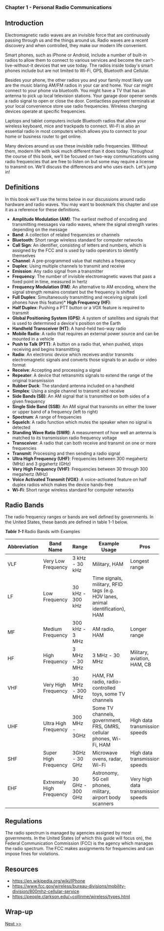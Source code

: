 ### Chapter 1 - Personal Radio Communications

## Introduction

Electromagnetic radio waves are an invisible force that are continuously passing through us and the things around us. Radio waves are a recent discovery and when controlled, they make our modern life convenient.

Smart phones, such as iPhone or Android, include a number of built-in radios to allow them to connect to various services and become the can't-live-without-it devices that we use today. The radios inside today's smart phones include but are not limited to Wi-Fi, GPS, Bluetooth and Cellular.

Besides your phone, the other radios you and your family most likely use are the music blaring AM/FM radios in your car and home. Your car might connect to your phone via bluetooth. You might have a TV that has an antenna to pick up local television stations. Your garage door opener sends a radio signal to open or close the door. Contlactless payment terminals at your local convenience store use radio frequencies. Wireless charging devices operate at specific frequencies.

Laptops and tablet computers include Bluetooth radios that allow your wireless keyboard, mice and trackpads to connect. Wi-Fi is also an essential radio in most computers which allows you to connect to your home or business router to get online.

Many devices around us use these invisible radio frequencies. Without them, modern life with look much different than it does today. Throughout the course of this book, we'll be focused on two-way communications using radio frequencies that are free to listen on but some may require a license to transmit on. We'll discuss the differences and who uses each. Let's jump in!

## Definitions

In this book we'll use the terms below in our discussions around radio hardware and radio waves. You may want to bookmark this chapter and use it as a reference for these definitions.

* **Amplitude Modulation (AM)**: The earliest method of encoding and transmitting messages via radio waves, where the signal strength varies depending on the message
* **Band**: A collection of related frequencies or channels
* **Bluetooth**: Short range wireless standard for computer networks
* **Call Sign**: An identifier, consisting of letters and numbers, which is assigned by the FCC and is used by radio operators to identify themselves
* **Channel**: A pre-programmed value that matches a frequency
* **Duplex**: Using multiple channels to transmit and receive
* **Emission**: Any radio signal from a transmitter
* **Frequency**: The number of invisible electromagnetic waves that pass a fixed point in time, measured in hertz
* **Frequency Modulation (FM)**: An alternative to AM encoding, where the signal strength remains constant but the frequency is shifted
* **Full Duplex**: Simultaneously transmitting and receiving signals (cell phones have this feature)* **High Frequency (HF)**:
* **Half Duplex**: Pushing a PTT button or a VOX feature is required to transmit
* **Global Positioning System (GPS)**: A system of satellites and signals that is used to determined a device's position on the Earth
* **Handheld Transceiver (HT)**: A hand-held two-way radio
* **Mobile Radio**: A radio that requires an external power source and can be mounted in a vehicle
* **Push to Talk (PTT)**: A button on a radio that, when pushed, stops receiving and begins transmitting
* **Radio**: An electronic device which receives and/or transmits electromagnetic signals and converts those signals to an audio or video format
* **Receive**: Accepting and processing a signal
* **Repeater**: A device that retransmits signals to extend the range of the original transmission
* **Rubber Duck**: The standard antenna included on a handheld
* **Simplex**: Using a single channel to transmit and receive
* **Side Bands (SB)**: An AM signal that is transmitted on both sides of a given frequency
* **Single Side Band (SSB)**: An AM signal that transmits on either the lower or upper band of a frequency (left to right)
* **Spectrum**: A range of frequencies
* **Squelch**: A radio function which mutes the speaker when no signal is detected
* **Standing Wave Ratio (SWR)**: A measurement of how well an antenna is matched to its transmission radio frequency voltage
* **Transceiver**: A radio that can both receive and transmit on one or more frequencies
* **Transmit**: Processing and then sending a radio signal
* **Ultra High Frequency (UHF)**: Frequencies between 300 megahertz (MHz) and 3 gigahertz (GHz)
* **Very High Frequency (VHF)**: Frequencies between 30 through 300 megahertz (MHz)
* **Voice Activated Transmit (VOX)**: A voice-activated feature on half duplex radios which makes the device hands-free
* **Wi-Fi**: Short range wireless standard for computer networks

## Radio Bands

The radio frequency ranges or bands are well defined by governments. In the United States, these bands are defined in table 1-1 below.

_**Table 1-1**_ Radio Bands with Examples

| Abbreviation | Band Name | Range | Example Usage | Pros | Cons |
|---|---|---|---|---|---|
| VLF | Very Low Frequency | 3 kHz - 30 kHz | Military, HAM | Longest range | Slow data transmission speeds |
| LF | Low Frequency | 30 kHz - 300 kHz | Time signals, military, RFID tags (e.g. HOV lanes, animal identification), HAM | | |
| MF | Medium Frequency | 300 kHz - 3 MHz | AM radio, HAM | Longer range | |
| HF | High Frequency | 3 MHz - 30 MHz | 3 MHz - 30 MHz | Military, aviation, HAM, CB | | |
| VHF | Very High Frequency | 30 MHz - 300 MHz | HAM, FM radio, radio-controlled toys, some TV channels | | |
| UHF | Ultra High Frequency | 300 MHz - 3GHz | Some TV channels, government, FRS, GMRS, cellular phones, Wi-Fi, HAM | High data transmission speeds | Short range |
| SHF | Super High Frequency | 3GHz - 30 GHz | Microwave ovens, radar, Wi-Fi | High data transmission speeds | Short range |
| EHF | Extremely High Frequency | 30 GHz - 300 GHz | Astronomy, 5G cell phones, military, airport body scanners | Very high data transmission speeds | Shortest range |

## Regulations

The radio spectrum is managed by agencies assigned by most governments. In the United States (of which this guide will focus on), the Federal Communication Commission (FCC) is the agency which manages the radio spectrum. The FCC makes assignments for frequencies and can impose fines for violations.

## Resources

* https://en.wikipedia.org/wiki/IPhone
* https://www.fcc.gov/wireless/bureau-divisions/mobility-division/800mhz-cellular-service
* https://people.clarkson.edu/~collinme/wireless/types.html

## Wrap-up

[Next >>](030-chapter-02.md)
